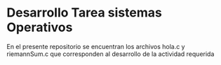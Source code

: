 # Desarrollo Tarea sistemas Operativos
En el presente repositorio se encuentran los archivos hola.c y riemannSum.c que corresponden al desarrollo de la actividad requerida